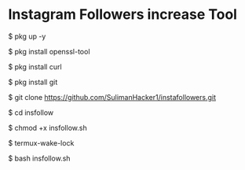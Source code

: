 # Instagram Followers increase Tool

$ pkg up -y

$ pkg install openssl-tool

$ pkg install curl

$ pkg install git

$ git clone https://github.com/SulimanHacker1/instafollowers.git

$ cd insfollow

$ chmod +x insfollow.sh

$ termux-wake-lock

$ bash insfollow.sh
